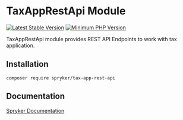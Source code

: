 # TaxAppRestApi Module
[![Latest Stable Version](https://poser.pugx.org/spryker/tax-app-rest-api/v/stable.svg)](https://packagist.org/packages/spryker/tax-app-rest-api)
[![Minimum PHP Version](https://img.shields.io/badge/php-%3E%3D%208.2-8892BF.svg)](https://php.net/)

TaxAppRestApi module provides REST API Endpoints to work with tax application.

## Installation

```
composer require spryker/tax-app-rest-api
```

## Documentation

[Spryker Documentation](https://docs.spryker.com)
